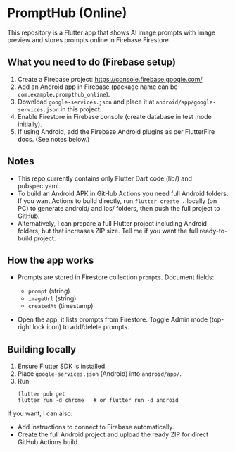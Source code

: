 # PromptHub (Online)

This repository is a Flutter app that shows AI image prompts with image preview and stores prompts online in Firebase Firestore.

## What you need to do (Firebase setup)
1. Create a Firebase project: https://console.firebase.google.com/
2. Add an Android app in Firebase (package name can be `com.example.prompthub_online`).
3. Download `google-services.json` and place it at `android/app/google-services.json` in this project.
4. Enable Firestore in Firebase console (create database in test mode initially).
5. If using Android, add the Firebase Android plugins as per FlutterFire docs. (See notes below.)

## Notes
- This repo currently contains only Flutter Dart code (lib/) and pubspec.yaml.
- To build an Android APK in GitHub Actions you need full Android folders. If you want Actions to build directly, run `flutter create .` locally (on PC) to generate android/ and ios/ folders, then push the full project to GitHub.
- Alternatively, I can prepare a full Flutter project including Android folders, but that increases ZIP size. Tell me if you want the full ready-to-build project.

## How the app works
- Prompts are stored in Firestore collection `prompts`. Document fields:
  - `prompt` (string)
  - `imageUrl` (string)
  - `createdAt` (timestamp)

- Open the app, it lists prompts from Firestore. Toggle Admin mode (top-right lock icon) to add/delete prompts.

## Building locally
1. Ensure Flutter SDK is installed.
2. Place `google-services.json` (Android) into `android/app/`.
3. Run:
   ```
   flutter pub get
   flutter run -d chrome   # or flutter run -d android
   ```

If you want, I can also:
- Add instructions to connect to Firebase automatically.
- Create the full Android project and upload the ready ZIP for direct GitHub Actions build.

